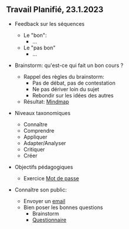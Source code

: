 ## Travail Planifié, 23.1.2023

- Feedback sur les séquences
  - Le "bon":
    - ...
  - Le "pas bon"
    - ...
    
- Brainstorm: qu'est-ce qui fait un bon cours ?
  - Rappel des règles du brainstorm:
    - Pas de débat, pas de contestation
    - Ne pas dériver loin du sujet
    - Rebondir sur les idées des autres
  - Résultat: [Mindmap](../Matériel/Un%20bon%20cours.pdf)

- Niveaux taxonomiques
  - Connaître
  - Comprendre
  - Appliquer
  - Adapter/Analyser
  - Critiquer
  - Créer

- Objectifs pédagogiques
  - Exercice [Mot de passe](../Matériel/C-214-Accroche-Objectifs.pdf)

- Connaître son public:
  - Envoyer un [email](../Matériel/E-214-EmailPro.pdf)
  - Bien poser les bonnes questions
    - Brainstorm
    - [Questionnaire](../Matériel/E-214-MBO-Questionnaire_v1.pdf)



